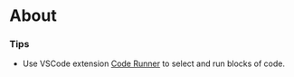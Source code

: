 # About

### Tips

- Use VSCode extension [Code Runner](https://marketplace.visualstudio.com/items?itemName=formulahendry.code-runner) to select and run blocks of code.